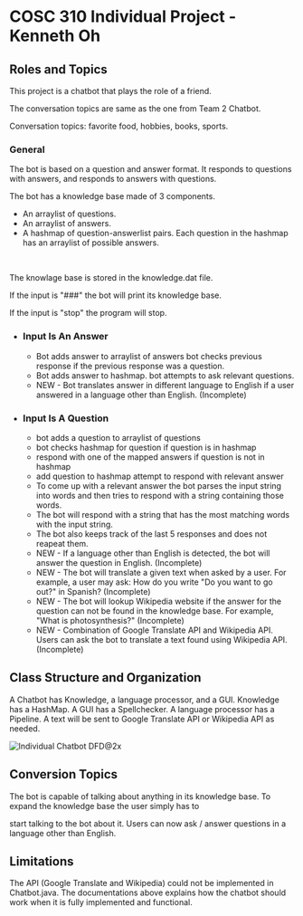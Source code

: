 # COSC 310 Individual Project -  Kenneth Oh

## Roles and Topics

<p>
This project is a chatbot that plays the role of a friend.
</p>
<p>
The conversation topics are same as the one from Team 2 Chatbot.
  
<p>Conversation topics: favorite food, hobbies, books, sports.</p>


### General

</li>

The bot is based on a question and answer format. It responds to questions with answers, and responds to answers with questions.

The bot has a knowledge base made of 3 components.
<ul>
<li>An arraylist of questions.</li>
<li>An arraylist of answers.</li>
<li>A hashmap of question-answerlist pairs. Each question in the hashmap has an arraylist of possible answers.</li>
</ul>
<br>
<p>
The knowlage base is stored in the knowledge.dat file.

If the input is "###" the bot will print its knowledge base.

If the input is "stop" the program will stop.
</p>

</ul>

<ul>
<li>

### Input Is An Answer
<ul>
<li>Bot adds answer to arraylist of answers bot checks previous response if the previous response was a question.</li>
<li>Bot adds answer to hashmap. bot attempts to ask relevant questions.</li>
<li>NEW - Bot translates answer in different language to English if a user answered in a language other than English. (Incomplete)</li>
</ul>
</li>


<li>

### Input Is A Question
<ul>
<li>bot adds a question to arraylist of questions</li>

<li>bot checks hashmap for question if question is in hashmap</li>

<li>respond with one of the mapped answers if question is not in hashmap</li>

<li>add question to hashmap attempt to respond with relevant answer</li>
  
<li>To come up with a relevant answer the bot parses the input string into words and then tries to respond with a string containing those words.</li>

<li>The bot will respond with a string that has the most matching words with the input string.</li>

<li>The bot also keeps track of the last 5 responses and does not reapeat them.</li>

<li>NEW - If a language other than English is detected, the bot will answer the question in English. (Incomplete)</li>

<li>NEW - The bot will translate a given text when asked by a user. For example, a user may ask: How do you write "Do you want to go out?" in Spanish? (Incomplete)</li>

<li>NEW - The bot will lookup Wikipedia website if the answer for the question can not be found in the knowledge base. For example, "What is photosynthesis?" (Incomplete)</li>

<li>NEW - Combination of Google Translate API and Wikipedia API. Users can ask the bot to translate a text found using Wikipedia API. (Incomplete)</li>
</ul>
</li>
</ul>


## Class Structure and Organization
A Chatbot has Knowledge, a language processor, and a GUI. Knowledge has a HashMap. A GUI has a Spellchecker. A language processor has a Pipeline. A text will be sent to Google Translate API or Wikipedia API as needed.

![Individual Chatbot DFD@2x](https://user-images.githubusercontent.com/77301335/115102976-fa737e00-9f13-11eb-9acb-df2d78bfb9c3.png)


## Conversion Topics

The bot is capable of talking about anything in its knowledge base. To expand the knowledge base the user simply has to 

start talking to the bot about it. Users can now ask / answer questions in a language other than English.


## Limitations

The API (Google Translate and Wikipedia) could not be implemented in Chatbot.java. The documentations above explains how the chatbot should work when it is fully implemented and functional.



